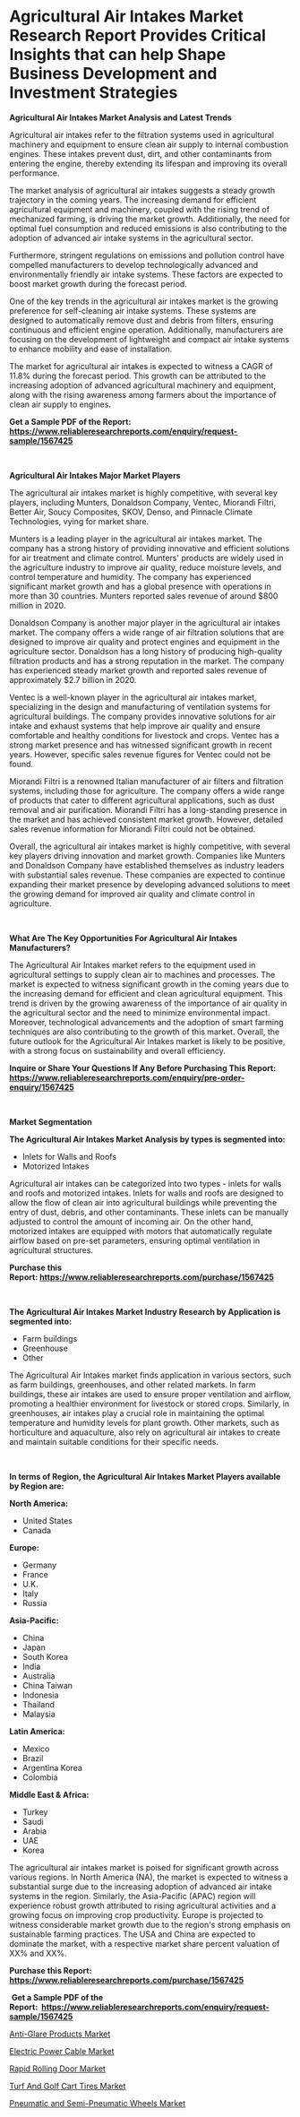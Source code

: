 <p><h1>Agricultural Air Intakes Market Research Report Provides Critical Insights that can help Shape Business Development and Investment Strategies</h1></p><p><strong>Agricultural Air Intakes Market Analysis and Latest Trends</strong></p>
<p><p>Agricultural air intakes refer to the filtration systems used in agricultural machinery and equipment to ensure clean air supply to internal combustion engines. These intakes prevent dust, dirt, and other contaminants from entering the engine, thereby extending its lifespan and improving its overall performance.</p><p>The market analysis of agricultural air intakes suggests a steady growth trajectory in the coming years. The increasing demand for efficient agricultural equipment and machinery, coupled with the rising trend of mechanized farming, is driving the market growth. Additionally, the need for optimal fuel consumption and reduced emissions is also contributing to the adoption of advanced air intake systems in the agricultural sector.</p><p>Furthermore, stringent regulations on emissions and pollution control have compelled manufacturers to develop technologically advanced and environmentally friendly air intake systems. These factors are expected to boost market growth during the forecast period.</p><p>One of the key trends in the agricultural air intakes market is the growing preference for self-cleaning air intake systems. These systems are designed to automatically remove dust and debris from filters, ensuring continuous and efficient engine operation. Additionally, manufacturers are focusing on the development of lightweight and compact air intake systems to enhance mobility and ease of installation.</p><p>The market for agricultural air intakes is expected to witness a CAGR of 11.8% during the forecast period. This growth can be attributed to the increasing adoption of advanced agricultural machinery and equipment, along with the rising awareness among farmers about the importance of clean air supply to engines.</p></p>
<p><strong>Get a Sample PDF of the Report:&nbsp; <a href="https://www.reliableresearchreports.com/enquiry/request-sample/1567425">https://www.reliableresearchreports.com/enquiry/request-sample/1567425</a></strong></p>
<p>&nbsp;</p>
<p><strong>Agricultural Air Intakes Major Market Players</strong></p>
<p><p>The agricultural air intakes market is highly competitive, with several key players, including Munters, Donaldson Company, Ventec, Miorandi Filtri, Better Air, Soucy Composites, SKOV, Denso, and Pinnacle Climate Technologies, vying for market share.</p><p>Munters is a leading player in the agricultural air intakes market. The company has a strong history of providing innovative and efficient solutions for air treatment and climate control. Munters' products are widely used in the agriculture industry to improve air quality, reduce moisture levels, and control temperature and humidity. The company has experienced significant market growth and has a global presence with operations in more than 30 countries. Munters reported sales revenue of around $800 million in 2020.</p><p>Donaldson Company is another major player in the agricultural air intakes market. The company offers a wide range of air filtration solutions that are designed to improve air quality and protect engines and equipment in the agriculture sector. Donaldson has a long history of producing high-quality filtration products and has a strong reputation in the market. The company has experienced steady market growth and reported sales revenue of approximately $2.7 billion in 2020.</p><p>Ventec is a well-known player in the agricultural air intakes market, specializing in the design and manufacturing of ventilation systems for agricultural buildings. The company provides innovative solutions for air intake and exhaust systems that help improve air quality and ensure comfortable and healthy conditions for livestock and crops. Ventec has a strong market presence and has witnessed significant growth in recent years. However, specific sales revenue figures for Ventec could not be found.</p><p>Miorandi Filtri is a renowned Italian manufacturer of air filters and filtration systems, including those for agriculture. The company offers a wide range of products that cater to different agricultural applications, such as dust removal and air purification. Miorandi Filtri has a long-standing presence in the market and has achieved consistent market growth. However, detailed sales revenue information for Miorandi Filtri could not be obtained.</p><p>Overall, the agricultural air intakes market is highly competitive, with several key players driving innovation and market growth. Companies like Munters and Donaldson Company have established themselves as industry leaders with substantial sales revenue. These companies are expected to continue expanding their market presence by developing advanced solutions to meet the growing demand for improved air quality and climate control in agriculture.</p></p>
<p>&nbsp;</p>
<p><strong>What Are The Key Opportunities For Agricultural Air Intakes Manufacturers?</strong></p>
<p><p>The Agricultural Air Intakes market refers to the equipment used in agricultural settings to supply clean air to machines and processes. The market is expected to witness significant growth in the coming years due to the increasing demand for efficient and clean agricultural equipment. This trend is driven by the growing awareness of the importance of air quality in the agricultural sector and the need to minimize environmental impact. Moreover, technological advancements and the adoption of smart farming techniques are also contributing to the growth of this market. Overall, the future outlook for the Agricultural Air Intakes market is likely to be positive, with a strong focus on sustainability and overall efficiency.</p></p>
<p><strong>Inquire or Share Your Questions If Any Before Purchasing This Report: <a href="https://www.reliableresearchreports.com/enquiry/pre-order-enquiry/1567425">https://www.reliableresearchreports.com/enquiry/pre-order-enquiry/1567425</a></strong></p>
<p>&nbsp;</p>
<p><strong>Market Segmentation</strong></p>
<p><strong>The Agricultural Air Intakes Market Analysis by types is segmented into:</strong></p>
<p><ul><li>Inlets for Walls and Roofs</li><li>Motorized Intakes</li></ul></p>
<p><p>Agricultural air intakes can be categorized into two types - inlets for walls and roofs and motorized intakes. Inlets for walls and roofs are designed to allow the flow of clean air into agricultural buildings while preventing the entry of dust, debris, and other contaminants. These inlets can be manually adjusted to control the amount of incoming air. On the other hand, motorized intakes are equipped with motors that automatically regulate airflow based on pre-set parameters, ensuring optimal ventilation in agricultural structures.</p></p>
<p><strong>Purchase this Report:&nbsp;<a href="https://www.reliableresearchreports.com/purchase/1567425">https://www.reliableresearchreports.com/purchase/1567425</a></strong></p>
<p>&nbsp;</p>
<p><strong>The Agricultural Air Intakes Market Industry Research by Application is segmented into:</strong></p>
<p><ul><li>Farm buildings</li><li>Greenhouse</li><li>Other</li></ul></p>
<p><p>The Agricultural Air Intakes market finds application in various sectors, such as farm buildings, greenhouses, and other related markets. In farm buildings, these air intakes are used to ensure proper ventilation and airflow, promoting a healthier environment for livestock or stored crops. Similarly, in greenhouses, air intakes play a crucial role in maintaining the optimal temperature and humidity levels for plant growth. Other markets, such as horticulture and aquaculture, also rely on agricultural air intakes to create and maintain suitable conditions for their specific needs.</p></p>
<p>&nbsp;</p>
<p><strong>In terms of Region, the Agricultural Air Intakes Market Players available by Region are:</strong></p>
<p>
    <p> <strong> North America: </strong>
        <ul>
            <li>United States</li>
            <li>Canada</li>
        </ul>
        </p> 
    <p> <strong> Europe: </strong>
        <ul>
            <li>Germany</li>
            <li>France</li>
            <li>U.K.</li>
            <li>Italy</li>
            <li>Russia</li>
        </ul>
        </p> 
    <p> <strong> Asia-Pacific: </strong>
        <ul>
            <li>China</li>
            <li>Japan</li>
            <li>South Korea</li>
            <li>India</li>
            <li>Australia</li>
            <li>China Taiwan</li>
            <li>Indonesia</li>
            <li>Thailand</li>
            <li>Malaysia</li>
        </ul>
        </p> 
    <p> <strong> Latin America: </strong>
        <ul>
            <li>Mexico</li>
            <li>Brazil</li>
            <li>Argentina Korea</li>
            <li>Colombia</li>
        </ul>
        </p> 
    <p> <strong> Middle East & Africa: </strong>
        <ul>
            <li>Turkey</li>
            <li>Saudi</li>
            <li>Arabia</li>
            <li>UAE</li>
            <li>Korea</li>
        </ul>
    </p>
    </p>
<p><p>The agricultural air intakes market is poised for significant growth across various regions. In North America (NA), the market is expected to witness a substantial surge due to the increasing adoption of advanced air intake systems in the region. Similarly, the Asia-Pacific (APAC) region will experience robust growth attributed to rising agricultural activities and a growing focus on improving crop productivity. Europe is projected to witness considerable market growth due to the region's strong emphasis on sustainable farming practices. The USA and China are expected to dominate the market, with a respective market share percent valuation of XX% and XX%.</p></p>
<p><strong>Purchase this Report: <a href="https://www.reliableresearchreports.com/purchase/1567425">https://www.reliableresearchreports.com/purchase/1567425</a></strong></p>
<p>&nbsp;<strong>Get a Sample PDF of the Report:&nbsp;&nbsp;<a href="https://www.reliableresearchreports.com/enquiry/request-sample/1567425">https://www.reliableresearchreports.com/enquiry/request-sample/1567425</a></strong></p>
<p><strong></strong></p>
<p><p><a href="https://www.linkedin.com/pulse/anti-glare-products-market-research-report-unlocks-analysis-xyamc/">Anti-Glare Products Market</a></p><p><a href="https://medium.com/@sheetal.reportprime/electric-power-cable-market-size-growth-forecast-2023-2030-83a3ceed95b6">Electric Power Cable Market</a></p><p><a href="https://medium.com/@cite.teach.super/rapid-rolling-door-market-size-growth-forecast-2023-2030-e6ea71d4c4ec">Rapid Rolling Door Market</a></p><p><a href="https://www.linkedin.com/pulse/turf-golf-cart-tires-market-research-report-provides-thorough-piyse/">Turf And Golf Cart Tires Market</a></p><p><a href="https://www.linkedin.com/pulse/pneumatic-semi-pneumatic-wheels-market-share-amp-new-trends-7iufe/">Pneumatic and Semi-Pneumatic Wheels Market</a></p></p>